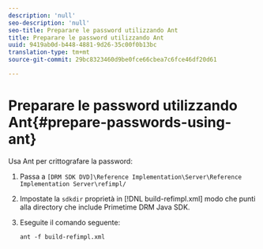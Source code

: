 ```yaml
---
description: 'null'
seo-description: 'null'
seo-title: Preparare le password utilizzando Ant
title: Preparare le password utilizzando Ant
uuid: 9419ab0d-b448-4881-9d26-35c00f0b13bc
translation-type: tm+mt
source-git-commit: 29bc8323460d9be0fce66cbea7c6fce46df20d61

---
```



# Preparare le password utilizzando Ant{#prepare-passwords-using-ant}

Usa Ant per crittografare la password:

1. Passa a `[DRM SDK DVD]\Reference Implementation\Server\Reference Implementation Server\refimpl/`
1. Impostate la `sdkdir` proprietà in [!DNL build-refimpl.xml] modo che punti alla directory che include Primetime DRM Java SDK.
1. Eseguite il comando seguente:

   ```
   ant -f build-refimpl.xml
   ```

